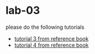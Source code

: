 # lab-03

please do the following tutorials

- [tutorial 3 from reference book](Lab03/tutorial3.ipynb)
- [tutorial 4 from reference book](Lab03/tutorial4.ipynb)